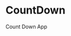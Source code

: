 # CountDown
 Count Down App
     
          
                                                       
                                                                    
                                                         
                                                 
                                                
                      
                
             
    
 
   
